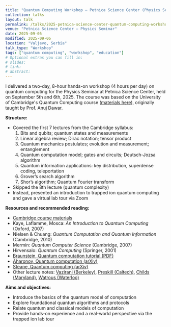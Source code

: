 ```yaml
---
title: "Quantum Computing Workshop — Petnica Science Center (Physics Seminar)"
collection: talks
layout: talk
permalink: /talks/2025-petnica-science-center-quantum-computing-workshop
venue: "Petnica Science Center — Physics Seminar"
date: 2025-09-05
modified: 2025-09-06
location: "Valjevo, Serbia"
talk_type: "Workshop"
tags: ["quantum computing", "workshop", "education"]
# Optional extras you can fill in:
# slides: 
# link: 
# abstract: 
---
```


I delivered a two-day, 8-hour hands-on workshop (4 hours per day) on quantum computing for the Physics Seminar at Petnica Science Center, held on September 5th and 6th, 2025. The course was based on the University of Cambridge's Quantum Computing course ([materials here](https://www.cl.cam.ac.uk/teaching/1819/QuantComp/materials.html)), originally taught by Prof. Anuj Dawar.

**Structure:**
- Covered the first 7 lectures from the Cambridge syllabus:
  1. Bits and qubits; quantum states and measurements
  2. Linear algebra review; Dirac notation; tensor product
  3. Quantum mechanics postulates; evolution and measurement; entanglement
  4. Quantum computation model; gates and circuits; Deutsch-Jozsa algorithm
  5. Quantum information applications: key distribution, superdense coding, teleportation
  6. Grover’s search algorithm
  7. Shor’s algorithm; Quantum Fourier transform
- Skipped the 8th lecture (quantum complexity)
- Instead, presented an introduction to trapped ion quantum computing and gave a virtual lab tour via Zoom

**Resources and recommended reading:**
- [Cambridge course materials](https://www.cl.cam.ac.uk/teaching/1819/QuantComp/materials.html)
- Kaye, Laflamme, Mosca: *An Introduction to Quantum Computing* (Oxford, 2007)
- Nielsen & Chuang: *Quantum Computation and Quantum Information* (Cambridge, 2010)
- Mermin: *Quantum Computer Science* (Cambridge, 2007)
- Hirvensalo: *Quantum Computing* (Springer, 2001)
- [Braunstein, Quantum computation tutorial (PDF)](https://www-users.cs.york.ac.uk/~schmuel/comp/comp_best.pdf)
- [Aharonov, Quantum computation (arXiv)](https://arxiv.org/abs/quant-ph/9812037)
- [Steane, Quantum computing (arXiv)](https://arxiv.org/abs/quant-ph/9708022)
- Other lecture notes: [Vazirani (Berkeley)](http://www-inst.eecs.berkeley.edu/~cs191/sp12/), [Preskill (Caltech)](http://www.theory.caltech.edu/people/preskill/ph229/), [Childs (Maryland)](http://cs.umd.edu/~amchilds/qa/), [Watrous (Waterloo)](https://cs.uwaterloo.ca/~watrous/TQI/)

**Aims and objectives:**
- Introduce the basics of the quantum model of computation
- Explore foundational quantum algorithms and protocols
- Relate quantum and classical models of computation
- Provide hands-on experience and a real-world perspective via the trapped ion lab tour
